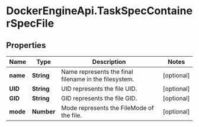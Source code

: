 # DockerEngineApi.TaskSpecContainerSpecFile

## Properties

Name | Type | Description | Notes
------------ | ------------- | ------------- | -------------
**name** | **String** | Name represents the final filename in the filesystem.  | [optional] 
**UID** | **String** | UID represents the file UID. | [optional] 
**GID** | **String** | GID represents the file GID. | [optional] 
**mode** | **Number** | Mode represents the FileMode of the file. | [optional] 


